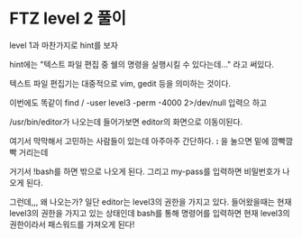 # FTZ level 2 풀이

level 1과 마찬가지로 hint를 보자

hint에는 "텍스트 파일 편집 중 쉘의 명령을 실행시킬 수 있다는데..." 라고 써있다.

텍스트 파일 편집기는 대중적으로 vim, gedit 등을 의미하는 것이다.

이번에도 똑같이 find / -user level3 -perm -4000 2>/dev/null 입력으 하고

/usr/bin/editor가 나오는데 들어가보면 editor의 화면으로 이동이된다.

여기서 막막해서 고민하는 사람들이 있는데 아주아주 간단하다. __:__ 을 눌으면 밑에 깜빡깜빡 거리는데 

거기서 !bash를 하면 밖으로 나오게 된다. 그리고 my-pass를 입력하면 비밀번호가 나오게 된다.



그런데,,, 왜 나오는가? 일단 editor는 level3의 권한을 가지고 있다. 들어왔을때는 현재 level3의 권한을 가지고 있는 상태인데 bash를 통해 명령어를 입력하면 현재 level3의 권한이라서 패스워드를 가져오게 된다!
